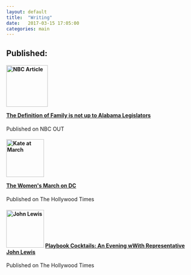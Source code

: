 ```yaml
---
layout: default
title:  "Writing"
date:   2017-03-15 17:05:00
categories: main
---
```

<h2>
Published:
</h2>
<h4>
<img src="http://www.katekight.com/Images/nbcoutphoto.jpg" alt="NBC Article" height="110">
<a href="http://www.nbcnews.com/feature/nbc-out/opinion-definition-family-not-alabama-legislators-n724171"> 
<p> The Definition of Family is not up to Alabama Legislators </p>
</a> 
</h4>
<p> Published on NBC OUT </p>


<h4>
<img src="http://www.katekight.com/Images/IMG_7546.JPG" alt="Kate at March" height="100">
<a href="https://thehollywoodtimes.net/2017/01/22/womens-march-on-dc/">
<p> The Women's March on DC </p>
</a>
</h4>
<p> Published on The Hollywood Times </p>

<h4>
<img src="http://www.katekight.com/Images/JohnLewis.jpg" alt="John Lewis" height="100">
<a href="https://thehollywoodtimes.net/2016/09/22/playbook-cocktails-an-evening-with-representative-john-lewis-ga-05/">
Playbook Cocktails: An Evening wWith Representative John Lewis 
</a>
</h4>
<p> Published on The Hollywood Times </p>
